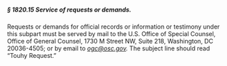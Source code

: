 ##### § 1820.15 Service of requests or demands. #####

Requests or demands for official records or information or testimony under this subpart must be served by mail to the U.S. Office of Special Counsel, Office of General Counsel, 1730 M Street NW, Suite 218, Washington, DC 20036-4505; or by email to *ogc@osc.gov.* The subject line should read “Touhy Request.”